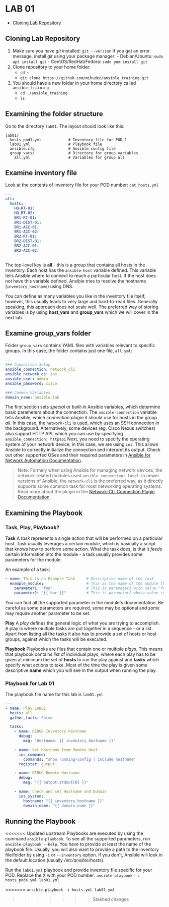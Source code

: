 # LAB 01
 
 - [Cloning Lab Repository](#cloning-lab-repository)

## Cloning Lab Repository

 1. Make sure you have *git* installed: `git --version`
	 If you get an error message, install *git* using your package manager:
		- Debian/Ubuntu: `sudo apt install git`
		- CentOS/RedHat/Fedora: `sudo yum install git`
 2. Clone repository to your home folder:
	 - `cd ~`
	 - `git clone https://github.com/mihudec/ansible_training.git`
 3. You should have a new folder in your home directory called `ansible_training`
	 - `cd ./ansible_training`
	 - `ls`

## Examining the folder structure
Go to the directory `lab01`. The layout should look like this:

```
lab01/
  hosts_pod1.yml			# Inventory file for POD 1
  lab01.yml					# Playbook file
  ansible.cfg				# Ansible config file
  group_vars/				# Directory for group variables
    all.yml					# Variables for group all
```

## Examine inventory file
Look at the contents of inventory file for your POD number:
`cat hosts.yml`
```yaml
---
all:
  hosts: 
    HQ-RT-01:
    HQ-RT-02:
    BR1-RT-01:
    BR1-DIST-01:
    BR1-ACC-01:
    BR1-ACC-02:
    BR2-RT-01:
    BR2-DIST-01:
    BR2-ACC-01:
    BR2-ACC-02:
    
```
The top-level key is **all** - this is a group that contains all hosts in the inventory. Each host has the `ansible-host` variable defined. This variable tells Ansible where to connect to reach a particular host. If the host does not have this variable defined, Ansible tries to resolve the hostname (`inventory_hostname`) using DNS.

You can define as many variables you like in the inventory file itself, however, this usually leads to very large and hard-to-read files. Generally speaking, this approach does not scale well. The preferred way of storing variables is by using **host_vars** and **group_vars** which we will cover in the next lab.

## Examine group_vars folder
Folder `group_vars` contains YAML files with variables relevant to specific groups. In this case, the folder contains just one file, `all.yml`:
```yaml
---
### Connection Setup
ansible_connection: network_cli
ansible_network_os: ios
ansible_user: admin
ansible_password: cisco

### Common Variables
domain_name: ansible.lab
```
The first section sets *special* or *built-in* Ansible variables, which determine basic parameters about the connection. The `ansible-connection` variable tells Ansible, which *connection plugin* it should use for hosts in the group *all*. In this case, the `network-cli` is used, which uses an SSH connection in the background. Alternatively, some devices (eg. Cisco Nexus switches) also support HTTP API, which you can use by specifying `ansible_connection: httpapi`
Next, you need to specify the operating system of your network device, in this case, we are using `ios`. This allows Ansible to correctly initialize the connection and interpret its output. Check out other supported OSes and their required parameters in [Ansible for Network Automation Documentation](https://docs.ansible.com/ansible/latest/network/index.html).

> Note: Formely when using Ansible for managing network devices, the network-related modules used `ansible_connection: local`. In newer versions of Ansible, the `network-cli` is the preferred way, as it directly supports some common task for most networking operating systems. Read more about the plugin in the [Network-CLI Connection Plugin Documentation](https://docs.ansible.com/ansible/latest/plugins/connection/network_cli.html).


## Examining the Playbook

### Task, Play, Playbook?

**Task**
A *task* represents a single action that will be performed on a particular host. Task usually leverages a certain *module*, which is basically a script that knows how to perform some action. What the task does, is that it *feeds* certain information into the module - a task usually provides some parameters for the module. 

An example of a task:
```yml
- name: This is an Example Task		# Descriptive name of the task
  example_module:					# This is the name of the module that will be executed
    parameter1: "foo"				# This is parameter1 with value "foo"
    parameter2: "{{ bar }}"			# This is parameter2 whose value is variable bar
```
You can find all the supported parameter in the module's documentation. Be careful as some parameters are required, some may be optional and some may require another parameter to be set.

**Play**
A *play* defines the general logic of what you are trying to accomplish. A play is where multiple tasks are put together in a sequence - or a list. Apart from listing all the tasks it also has to provide a set of hosts or host groups, against which the tasks will be executed.

**Playbook**
Playbooks are files that contain one or multiple *plays*. This means that playbook contains *list* of individual plays, where each play has to be given at minimum the set of **hosts** to run the play against and **tasks** which specify what actions to take. Most of the time the play is given some descriptive **name** which you will see in the output when running the play.

### Playbook for Lab 01
The playbook file name for this lab is `lab01.yml` 
```yml
---
- name: Play LAB01
  hosts: all
  gather_facts: False

  tasks:
    - name: DEBUG Inventory Hostname
      debug:
        msg: "Hostname: {{ inventory_hostname }}"

    - name: Get Hostname from Remote Host
      ios_command:
        commands: "show running-config | include hostname"
      register: output

    - name: DEBUG Remote Hostname
      debug:
        msg: "{{ output.stdout[0] }}"

    - name: Check and set Hostname and Domain
      ios_system:
        hostname: "{{ inventory_hostname }}"
        domain_name: "{{ domain_name }}"
```

## Running the Playbook
<<<<<<< Updated upstream
Playbooks are executed by using the command `ansible-playbook`. To see all the supported parameters, run `ansible-playbook --help`. You have to provide at least the name of the playbook file. Usually, you will also want to provide a path to the inventory file/folder by using `-i` or `--inventory` option. If you don't, Ansible will look in the default location (usually */etc/ansible/hosts*).

Run the `lab01.yml` playbook and provide inventory file specific for your POD. 
Replace the X with your POD number: `ansible-playbook -i hosts_podX.yml lab01.yml`


=======
`ansible-playbook -i hosts.yml lab01.yml`
>>>>>>> Stashed changes
<!--stackedit_data:
eyJoaXN0b3J5IjpbLTc1NDMzNTE3Miw2MjgwNTgwNjgsLTE2MT
Y5Nzc1ODcsLTgzNzkwMTM2Myw2NzkzNzE1MTgsLTYwNDQzOTMy
OSwtMTQxNjMyMTkxNSwtMzU0Mzg5MDQwLC0yNTAyMTY1MzFdfQ
==
-->